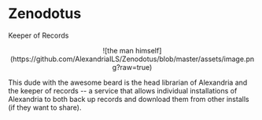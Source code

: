 # Zenodotus
Keeper of Records

<p align="center">
![the man himself](https://github.com/AlexandriaILS/Zenodotus/blob/master/assets/image.png?raw=true)
</p>

This dude with the awesome beard is the head librarian of Alexandria and the keeper of records -- a service that allows individual installations of Alexandria to both back up records and download them from other installs (if they want to share).
